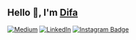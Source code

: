 ## Hello 👋, I'm [Difa]([https://github.com/difasulthon])

[![Medium](https://img.shields.io/badge/Medium-12103A?style=for-the-badge&logo=medium&logoColor=white)](https://medium.com/@mdifasulthon)
[![LinkedIn](https://img.shields.io/badge/LinkedIn-%230077B5.svg?style=for-the-badge&logo=linkedin&logoColor=white)](https://www.linkedin.com/in/difasulthon/)
[![Instagram Badge](https://img.shields.io/badge/Instagram-e4405f?style=for-the-badge&logo=Instagram&logoColor=white)](https://www.instagram.com/difasulthon/)
